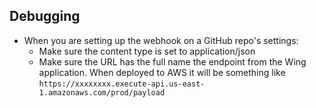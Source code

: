## Debugging

- When you are setting up the webhook on a GitHub repo's settings:
  - Make sure the content type is set to application/json
  - Make sure the URL has the full name the endpoint from the Wing application. When deployed to AWS it will be something like `https://xxxxxxxx.execute-api.us-east-1.amazonaws.com/prod/payload`
   
